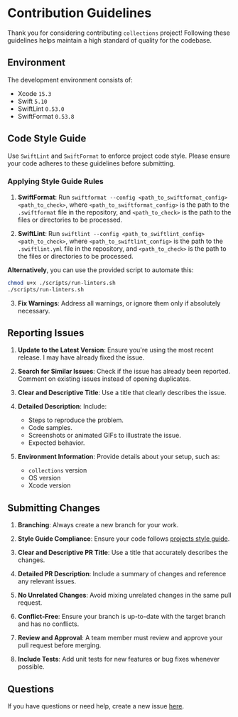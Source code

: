 # Contribution Guidelines

Thank you for considering contributing `collections` project! Following these guidelines helps maintain a high standard of quality for the codebase.

## Environment

The development environment consists of:
- Xcode `15.3`
- Swift `5.10`
- SwiftLint `0.53.0`
- SwiftFormat `0.53.8`

## Code Style Guide

Use `SwiftLint` and `SwiftFormat` to enforce project code style. Please ensure your code adheres to these guidelines before submitting.

### Applying Style Guide Rules

1. **SwiftFormat**: Run `swiftformat --config <path_to_swiftformat_config> <path_to_check>`, where `<path_to_swiftformat_config>` is the path to the `.swiftformat` file in the repository, and `<path_to_check>` is the path to the files or directories to be processed.
   
2. **SwiftLint**: Run `swiftlint --config <path_to_swiftlint_config> <path_to_check>`, where `<path_to_swiftlint_config>` is the path to the `.swiftlint.yml` file in the repository, and `<path_to_check>` is the path to the files or directories to be processed.

**Alternatively**, you can use the provided script to automate this:
   ```bash
   chmod u+x ./scripts/run-linters.sh
   ./scripts/run-linters.sh
   ```

3. **Fix Warnings**: Address all warnings, or ignore them only if absolutely necessary.

## Reporting Issues

1. **Update to the Latest Version**: Ensure you're using the most recent release. I may have already fixed the issue.
   
2. **Search for Similar Issues**: Check if the issue has already been reported. Comment on existing issues instead of opening duplicates.
   
3. **Clear and Descriptive Title**: Use a title that clearly describes the issue.
   
4. **Detailed Description**: Include:
   - Steps to reproduce the problem.
   - Code samples.
   - Screenshots or animated GIFs to illustrate the issue.
   - Expected behavior.

5. **Environment Information**: Provide details about your setup, such as:
   - `collections` version
   - OS version
   - Xcode version

## Submitting Changes

1. **Branching**: Always create a new branch for your work.
   
2. **Style Guide Compliance**: Ensure your code follows [projects style guide](https://github.com/auhustsinovich/collections/edit/add-contributeDocumentation/CONTRIBUTING.md#code-style-guide).

3. **Clear and Descriptive PR Title**: Use a title that accurately describes the changes.
   
4. **Detailed PR Description**: Include a summary of changes and reference any relevant issues.
   
5. **No Unrelated Changes**: Avoid mixing unrelated changes in the same pull request.
   
6. **Conflict-Free**: Ensure your branch is up-to-date with the target branch and has no conflicts.
   
7. **Review and Approval**: A team member must review and approve your pull request before merging.
   
8. **Include Tests**: Add unit tests for new features or bug fixes whenever possible.

## Questions

If you have questions or need help, create a new issue [here](https://github.com/auhustsinovich/collections/issues/new).
